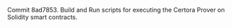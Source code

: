 Commit 8ad7853.                    Build and Run scripts for executing the Certora Prover on Solidity smart contracts.